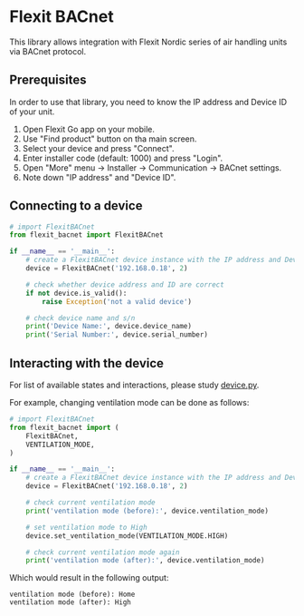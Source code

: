 # Flexit BACnet

This library allows integration with Flexit Nordic series of air handling units via BACnet protocol.

## Prerequisites

In order to use that library, you need to know the IP address and Device ID of your unit.

1. Open Flexit Go app on your mobile.
2. Use "Find product" button on tha main screen.
3. Select your device and press "Connect".
4. Enter installer code (default: 1000) and press "Login".
5. Open "More" menu -> Installer -> Communication -> BACnet settings.
6. Note down "IP address" and "Device ID".

## Connecting to a device

```python
# import FlexitBACnet
from flexit_bacnet import FlexitBACnet

if __name__ == '__main__':
    # create a FlexitBACnet device instance with the IP address and Device ID
    device = FlexitBACnet('192.168.0.18', 2)

    # check whether device address and ID are correct
    if not device.is_valid():
        raise Exception('not a valid device')

    # check device name and s/n
    print('Device Name:', device.device_name)
    print('Serial Number:', device.serial_number)
```

## Interacting with the device

For list of available states and interactions, please study [device.py](./flexit_bacnet/device.py).

For example, changing ventilation mode can be done as follows:

```python
# import FlexitBACnet
from flexit_bacnet import (
    FlexitBACnet,
    VENTILATION_MODE,
)

if __name__ == '__main__':
    # create a FlexitBACnet device instance with the IP address and Device ID
    device = FlexitBACnet('192.168.0.18', 2)

    # check current ventilation mode
    print('ventilation mode (before):', device.ventilation_mode)

    # set ventilation mode to High
    device.set_ventilation_mode(VENTILATION_MODE.HIGH)

    # check current ventilation mode again
    print('ventilation mode (after):', device.ventilation_mode)
```

Which would result in the following output:

```text
ventilation mode (before): Home
ventilation mode (after): High
```